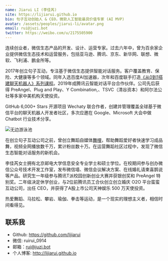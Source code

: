 ```yaml
---
name: Jiarui LI (李佳芮)
site: https://lijiarui.github.io
bio: 句子互动创始人 & CEO，微软人工智能最具价值专家 (AI MVP)
avatar: /assets/peoples/jiarui-li/avatar.png
email: rui@juzi.bot
twitter: https://weibo.com/u/2175505900
---
```


连续创业者，微信生态产品的开发、设计、运营专家。过去六年中，曾为百余家企业提供微信生态技术和运营服务，包括亚马逊、腾讯、京东、新华网、联想、微软、飞利浦、鹏金所等。

2017年创立句子互动，专注基于微信生态提供智能对话服务。客户覆盖教育、保险、大健康等多个领域。同年入选百度AI加速器，次年和百度联手打造[《从0到1搭建聊天机器人》系列课程](https://ai.baidu.com/support/video)。2019年成腾讯云智能对话平台合作伙伴。公司先后获得 PreAngel、Plug and Play、Y Combination,、TSVC（清谷资本）和阿尔法公社等多家中美机构天使投资。

GitHub 6,000+ Stars 开源项目 Wechaty 联合作者，创建并管理覆盖全球基于微信平台的聊天机器人开发者社区，多次应邀在 Google、Microsoft 大会中做 Chatbot 行业技术分享。

![无边游泳池](/assets/peoples/jiarui-li/sky.jpg)

在创立句子互动公司之前，曾创立舞蹈自媒体[舞哩](/lijiarui-why-wuli-dream/)，帮助舞蹈爱好者快速学习成品舞，视频全网播放数千万，累计粉丝数十万。在运营舞蹈社区过程中，发现了微信生态智能对话服务的新机会。

李佳芮女士拥有北京邮电大学信息安全专业学士和硕士学位。在校期间参与创办微信公众号技术开发工作室，发布微信墙、微信会议解决方案、在线婚礼请柬喜鹊说等产品。研究生一年级参与腾讯T派校园创新创业大赛并获银创奖和 PreAngel 特别奖。二年级决定休学创业，与2位前腾讯员工合伙创立创立婚庆 O2O 平台蛮蛮互动公司，出任 CEO，并获得了A股上市公司天神娱乐 500 万天使投资。

热爱舞蹈、马拉松、攀岩、瑜伽、拳击等运动，是一个现实的理想主义者，相信时间看得见。

## 联系我

- Github: <https://github.com/lijiarui>
- 微信: ruirui_0914
- 邮箱：rui@juzi.bot
- 个人博客: <http://lijiarui.github.io>
